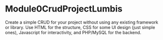 # Module0CrudProjectLumbis
Create a simple CRUD for your project without using any existing framework or library. Use HTML for the structure, CSS for some UI design (just simple ones), Javascript for interactivity, and PHP/MySQL for the backend.
